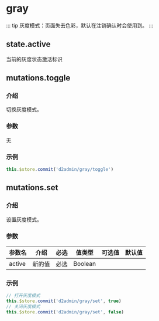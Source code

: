 # gray

::: tip
灰度模式：页面失去色彩，默认在注销确认时会使用到。
:::

## state.active

当前的灰度状态激活标识

## mutations.toggle

### 介绍

切换灰度模式。

### 参数

无

### 示例

``` js
this.$store.commit('d2admin/gray/toggle')
```

## mutations.set

### 介绍

设置灰度模式。

### 参数

| 参数名 | 介绍 | 必选 | 值类型 | 可选值 | 默认值 |
| --- | --- | --- | --- | --- | --- |
| active | 新的值 | 必选 | Boolean |  |  |

### 示例

``` js
// 打开灰度模式
this.$store.commit('d2admin/gray/set', true)
// 关闭灰度模式
this.$store.commit('d2admin/gray/set', false)
```